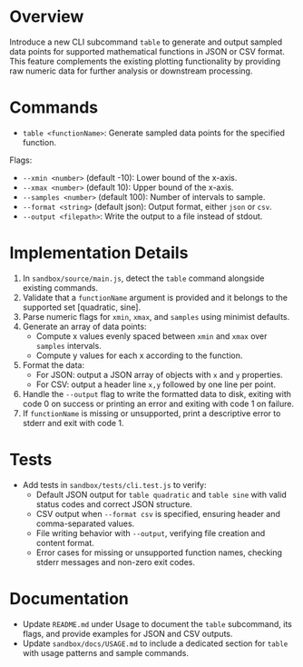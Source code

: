 # Overview

Introduce a new CLI subcommand `table` to generate and output sampled data points for supported mathematical functions in JSON or CSV format. This feature complements the existing plotting functionality by providing raw numeric data for further analysis or downstream processing.

# Commands

- `table <functionName>`: Generate sampled data points for the specified function.

Flags:
- `--xmin <number>` (default -10): Lower bound of the x-axis.
- `--xmax <number>` (default 10): Upper bound of the x-axis.
- `--samples <number>` (default 100): Number of intervals to sample.
- `--format <string>` (default json): Output format, either `json` or `csv`.
- `--output <filepath>`: Write the output to a file instead of stdout.

# Implementation Details

1. In `sandbox/source/main.js`, detect the `table` command alongside existing commands.
2. Validate that a `functionName` argument is provided and it belongs to the supported set [quadratic, sine].
3. Parse numeric flags for `xmin`, `xmax`, and `samples` using minimist defaults.
4. Generate an array of data points:
   - Compute x values evenly spaced between `xmin` and `xmax` over `samples` intervals.
   - Compute y values for each x according to the function.
5. Format the data:
   - For JSON: output a JSON array of objects with `x` and `y` properties.
   - For CSV: output a header line `x,y` followed by one line per point.
6. Handle the `--output` flag to write the formatted data to disk, exiting with code 0 on success or printing an error and exiting with code 1 on failure.
7. If `functionName` is missing or unsupported, print a descriptive error to stderr and exit with code 1.

# Tests

- Add tests in `sandbox/tests/cli.test.js` to verify:
  - Default JSON output for `table quadratic` and `table sine` with valid status codes and correct JSON structure.
  - CSV output when `--format csv` is specified, ensuring header and comma-separated values.
  - File writing behavior with `--output`, verifying file creation and content format.
  - Error cases for missing or unsupported function names, checking stderr messages and non-zero exit codes.

# Documentation

- Update `README.md` under Usage to document the `table` subcommand, its flags, and provide examples for JSON and CSV outputs.
- Update `sandbox/docs/USAGE.md` to include a dedicated section for `table` with usage patterns and sample commands.